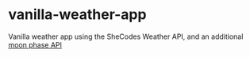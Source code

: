 # vanilla-weather-app
 
Vanilla weather app using the SheCodes Weather API, and an additional [moon phase API](http://www.wdisseny.com/lluna/?lang=en)

